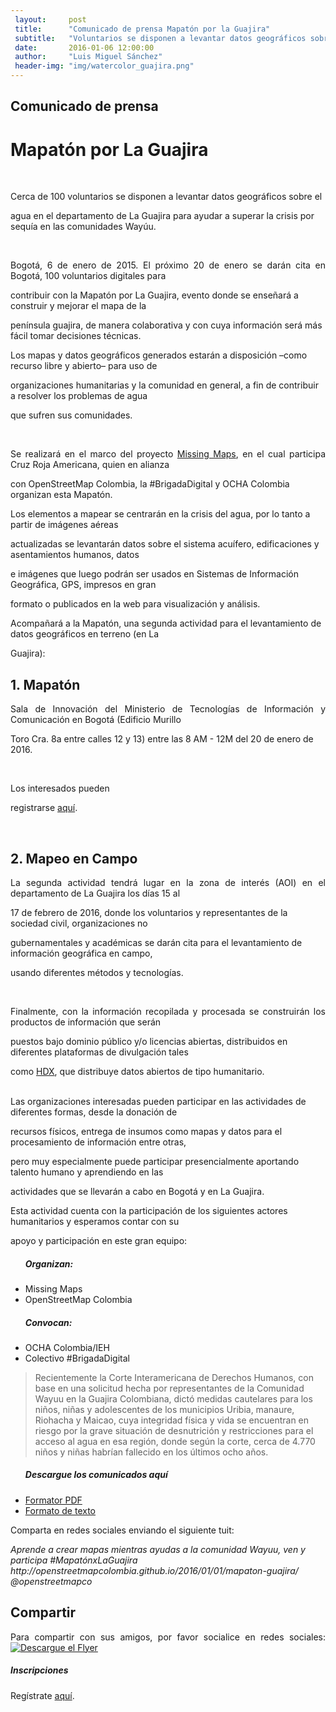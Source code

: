 ```yaml
---
 layout:     post
 title:      "Comunicado de prensa Mapatón por la Guajira"
 subtitle:   "Voluntarios se disponen a levantar datos geográficos sobre el agua para ayudar a superar la crisis por sequía en comunidades Wayúu"
 date:       2016-01-06 12:00:00
 author:     "Luis Miguel Sánchez"
 header-img: "img/watercolor_guajira.png"
---
```

 <h2>Comunicado de prensa</h2>
 <h1>Mapatón por La Guajira</h1>
 <br>
 <p align="justify">Cerca de 100 voluntarios se disponen a levantar datos geográficos sobre el
 
 agua en el departamento de La Guajira para ayudar a superar la crisis por sequía en las comunidades Wayúu.</p>
 <br>
 <p align="justify">Bogotá, 6 de enero de 2015. El próximo 20 de enero se darán cita en Bogotá, 100 voluntarios digitales para
 
 contribuir con la Mapatón por La Guajira, evento donde se enseñará a construir y mejorar el mapa de la 
 
 península guajira, de manera colaborativa y con cuya información será más fácil tomar decisiones técnicas.
 
 Los mapas y datos geográficos generados estarán a disposición –como recurso libre y abierto– para uso de 
 
 organizaciones humanitarias y la comunidad en general, a fin de contribuir a resolver los problemas de agua 
 
 que sufren sus comunidades.</p>
 <br>
 
 <p align="justify">Se realizará en el marco del proyecto <a href="http://www.missingmaps.org/">Missing Maps</a>, en el cual participa Cruz Roja Americana, quien en alianza 
 
 con OpenStreetMap Colombia, la #BrigadaDigital y OCHA Colombia organizan esta Mapatón.
 
 Los elementos a mapear se centrarán en la crisis del agua, por lo tanto a partir de imágenes aéreas 
 
 actualizadas se levantarán datos sobre el sistema acuífero, edificaciones y asentamientos humanos, datos 
 
 e imágenes que luego podrán ser usados en Sistemas de Información Geográfica, GPS, impresos en gran 
 
 formato o publicados en la web para visualización y análisis.
 
Acompañará a la Mapatón, una segunda actividad para el levantamiento de datos geográficos en terreno (en La 
 
 Guajira):</p>
 
 <section id="inscripcion">
 <h2>1. Mapatón</h2>
 
 <p align="justify">Sala de Innovación del Ministerio de Tecnologías de Información y Comunicación en Bogotá (Edificio Murillo 
 
 Toro Cra. 8a entre calles 12 y 13) entre las 8 AM - 12M del 20 de enero de 2016.</p>
 <br>
 <p>Los interesados pueden 
 
 registrarse <a href="https://www.eventbrite.es/e/entradas-mapaton-por-la-guajira-20226286367">aquí</a>.
 </p></section>
 <br>
 
 <h2>2. Mapeo en Campo</h2>
 
 <p align="justify"> La segunda actividad tendrá lugar en la zona de interés (AOI) en el departamento de La Guajira los días 15 al 
 
 17 de febrero de 2016, donde los voluntarios y representantes de la sociedad civil, organizaciones no 
 
 gubernamentales y académicas se darán cita para el levantamiento de información geográfica en campo, 
 
 usando diferentes métodos y tecnologías.</p>
 <br>
 
 <p align="justify"> Finalmente, con la información recopilada y procesada se construirán los productos de información que serán 
 
 puestos bajo dominio público y/o licencias abiertas, distribuidos en diferentes plataformas de divulgación tales 
 
 como <a href="https://data.hdx.rwlabs.org/">HDX</a>, que distribuye datos abiertos de tipo humanitario.<br>
 <br>
 
 Las organizaciones interesadas pueden participar en las actividades de diferentes formas, desde la donación de 
 
 recursos físicos, entrega de insumos como mapas y datos para el procesamiento de información entre otras, 
 
 pero muy especialmente puede participar presencialmente aportando talento humano y aprendiendo en las 
 
 actividades que se llevarán a cabo en Bogotá y en La Guajira.<br>
 
 Esta actividad cuenta con la participación de los siguientes actores humanitarios y esperamos contar con su 
 
 apoyo y participación en este gran equipo:</p>
 
 <ul>
 	<h5>Organizan:</h5>
  <li>Missing Maps</li>
 	<li>OpenStreetMap Colombia</li>
 	<h5>Convocan:</h5>
 	<li>OCHA Colombia/IEH</li>
 	<li>Colectivo #BrigadaDigital</li>
 </ul>
 
 <blockquote>
 Recientemente la Corte Interamericana de Derechos Humanos, con base en una solicitud hecha por representantes de la Comunidad Wayuu en la Guajira Colombiana, dictó medidas cautelares para los niños, niñas y adolescentes de los municipios Uribia, manaure, Riohacha y Maicao, cuya integridad física y vida se encuentran en riesgo por la grave situación de desnutrición y restricciones para el acceso al agua en esa región, donde según la corte, cerca de 4.770 niños y niñas habrían fallecido en los últimos ocho años.</blockquote>
 
 <ul>
 	<h5>Descargue los comunicados aquí</h5>
 	<li><a href="">Formator PDF</a></li>
 	<li><a href="https://drive.google.com/open?id=0B6RplgVZJTpQYmhseU4wSXVFa1U">Formato de texto</a></li>
 </ul>
 
 <p>Comparta en redes sociales enviando el siguiente tuit:</p>
 <em>Aprende a crear mapas mientras ayudas a la comunidad Wayuu, ven y participa #MapatónxLaGuajira http://openstreetmapcolombia.github.io/2016/01/01/mapaton-guajira/ @openstreetmapco</em>
 
 
 <h2>Compartir</h2>
 <p align="justify">
 Para compartir con sus amigos, por favor socialice en redes sociales:
 <a href="{{ site.baseurl }}/img/mapaton_guajira.png">
     <img src="{{ site.baseurl }}/img/mapaton_guajira.png" alt="Descargue el Flyer">
 </a>
 
 
 <section id="inscripcion">
 <h5>Inscripciones</h5>
 Regístrate <a href="https://www.eventbrite.es/e/entradas-mapaton-por-la-guajira-20226286367">aquí</a>.
 </section>
 </p>

